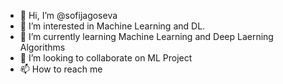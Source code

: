 - 👋 Hi, I’m @sofijagoseva
- 👀 I’m interested in Machine Learning and DL.
- 🌱 I’m currently learning Machine Learning and Deep Laerning Algorithms
- 💞️ I’m looking to collaborate on ML Project
- 📫 How to reach me 

<!---
sofijagoseva/sofijagoseva is a ✨ special ✨ repository because its `README.md` (this file) appears on your GitHub profile.
You can click the Preview link to take a look at your changes.
--->

